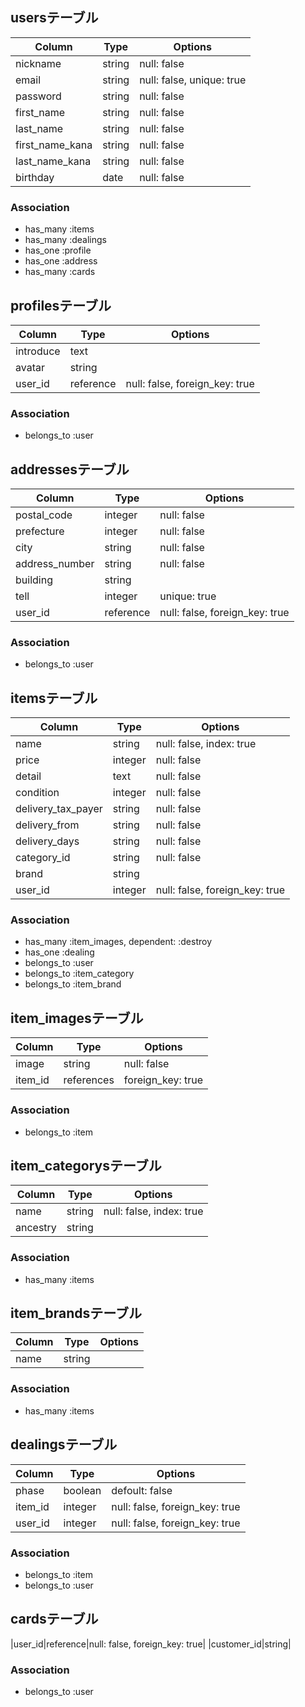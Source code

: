 ## usersテーブル

|Column|Type|Options|
|------|----|-------|
|nickname|string|null: false|
|email|string|null: false, unique: true|
|password|string|null: false|
|first_name|string|null: false|
|last_name|string|null: false|
|first_name_kana|string|null: false|
|last_name_kana|string|null: false|
|birthday|date|null: false|

### Association

- has_many :items
- has_many :dealings
- has_one :profile
- has_one :address
- has_many :cards


## profilesテーブル

|Column|Type|Options|
|------|----|-------|
|introduce|text|
|avatar|string|
|user_id|reference|null: false, foreign_key: true|

### Association

- belongs_to :user


## addressesテーブル
|Column|Type|Options|
|------|----|-------|
|postal_code|integer|null: false|
|prefecture|integer|null: false|
|city|string|null: false|
|address_number|string|null: false|
|building|string|
|tell|integer|unique: true|
|user_id|reference|null: false, foreign_key: true|


### Association

- belongs_to :user



## itemsテーブル

|Column|Type|Options|
|------|----|-------|
|name|string|null: false, index: true|
|price|integer|null: false|
|detail|text|null: false|
|condition|integer|null: false|
|delivery_tax_payer|string|null: false|
|delivery_from|string|null: false|
|delivery_days|string|null: false|
|category_id|string|null: false|
|brand|string|
|user_id|integer|null: false, foreign_key: true|

### Association

- has_many :item_images, dependent: :destroy
- has_one :dealing
- belongs_to :user
- belongs_to :item_category
- belongs_to :item_brand


## item_imagesテーブル

|Column|Type|Options|
|------|----|-------|
|image|string|null: false|
|item_id|references|foreign_key: true|

### Association

- belongs_to :item


## item_categorysテーブル

|Column|Type|Options|
|------|----|-------|
|name|string|null: false, index: true|
|ancestry|string|

### Association

- has_many :items


## item_brandsテーブル

|Column|Type|Options|
|------|----|-------|
|name|string|

### Association

- has_many :items


## dealingsテーブル

|Column|Type|Options|
|------|----|-------|
|phase|boolean|defoult: false|
|item_id|integer|null: false, foreign_key: true|
|user_id|integer|null: false, foreign_key: true|

### Association

- belongs_to :item
- belongs_to :user


## cardsテーブル

|user_id|reference|null: false, foreign_key: true|
|customer_id|string|

### Association

- belongs_to :user
